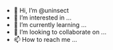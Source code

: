 - 👋 Hi, I’m @uninsect
- 👀 I’m interested in ...
- 🌱 I’m currently learning ...
- 💞️ I’m looking to collaborate on ...
- 📫 How to reach me ...

<!---
uninsect/uninsect is a ✨ special ✨ repository because its `README.md` (this file) appears on your GitHub profile.
You can click the Preview link to take a look at your changes.
--->
